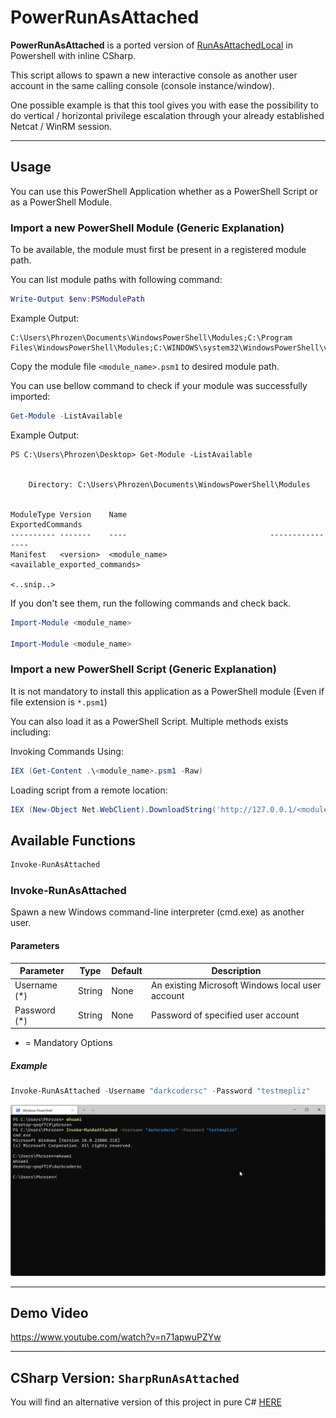 # PowerRunAsAttached

**PowerRunAsAttached** is a ported version of [RunAsAttachedLocal](https://github.com/DarkCoderSc/run-as-attached-local) in Powershell with inline CSharp.

This script allows to spawn a new interactive console as another user account in the same calling console (console instance/window).

One possible example is that this tool gives you with ease the possibility to do vertical / horizontal privilege escalation through your already established Netcat / WinRM session.

---

## Usage

You can use this PowerShell Application whether as a PowerShell Script or as a PowerShell Module.

### Import a new PowerShell Module (Generic Explanation)

To be available, the module must first be present in a registered module path.

You can list module paths with following command:

```powershell
Write-Output $env:PSModulePath
```

Example Output:

```
C:\Users\Phrozen\Documents\WindowsPowerShell\Modules;C:\Program Files\WindowsPowerShell\Modules;C:\WINDOWS\system32\WindowsPowerShell\v1.0\Modules
```

Copy the module file `<module_name>.psm1` to desired module path.

You can use bellow command to check if your module was successfully imported:

```powershell
Get-Module -ListAvailable
```

Example Output:

```
PS C:\Users\Phrozen\Desktop> Get-Module -ListAvailable


    Directory: C:\Users\Phrozen\Documents\WindowsPowerShell\Modules


ModuleType Version    Name                                ExportedCommands
---------- -------    ----                                ----------------
Manifest   <version>  <module_name>                       <available_exported_commands>

<..snip..>
```

If you don't see them, run the following commands and check back.

```powershell
Import-Module <module_name>

Import-Module <module_name>
```

### Import a new PowerShell Script (Generic Explanation)

It is not mandatory to install this application as a PowerShell module (Even if file extension is `*.psm1`)

You can also load it as a PowerShell Script. Multiple methods exists including:

Invoking Commands Using:

```powershell
IEX (Get-Content .\<module_name>.psm1 -Raw)
```

Loading script from a remote location: 

```powershell
IEX (New-Object Net.WebClient).DownloadString('http://127.0.0.1/<module_name>.psm1')
```

## Available Functions

```powershell
Invoke-RunAsAttached
```

### Invoke-RunAsAttached

Spawn a new Windows command-line interpreter (cmd.exe) as another user.

#### Parameters


| Parameter          | Type             | Default    | Description  |
|--------------------|------------------|------------|--------------|
| Username (*)       | String           | None       | An existing Microsoft Windows local user account  |
| Password (*)       | String           | None       | Password of specified user account |

* = Mandatory Options

##### Example

```powershell
Invoke-RunAsAttached -Username "darkcodersc" -Password "testmepliz"
```

![Example](images/example.png)

---

## Demo Video

https://www.youtube.com/watch?v=n71apwuPZYw

---

## CSharp Version: `SharpRunAsAttached`

You will find an alternative version of this project in pure C# [HERE](https://gist.github.com/DarkCoderSc/60a18484fbda7bbb2a1ec0f2b1d42cb7#file-sharprunasattached-cs)

